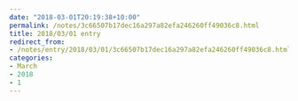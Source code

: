 ```yaml
---
date: "2018-03-01T20:19:38+10:00"
permalink: /notes/3c66507b17dec16a297a82efa246260ff49036c8.html
title: 2018/03/01 entry
redirect_from:
- /notes/entry/2018/03/01/3c66507b17dec16a297a82efa246260ff49036c8.html
categories:
- March
- 2018
- 1
---
```


